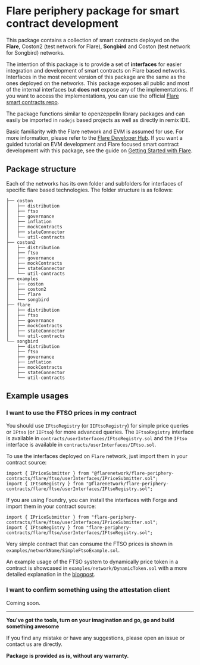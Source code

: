 # Flare periphery package for smart contract development

This package contains a collection of smart contracts deployed on the **Flare**, Coston2 (test network for Flare), **Songbird** and Coston (test network for Songbird) networks.

The intention of this package is to provide a set of **interfaces** for easier integration and development of smart contracts on Flare based networks.
Interfaces in the most recent version of this package are the same as the ones deployed on the networks. This package exposes all public and most of the internal interfaces but **does not** expose any of the implementations. If you want to access the implementations, you can use the official [Flare smart contracts repo](https://github.com/flare-foundation/flare-smart-contracts-v2).

The package functions similar to openzeppelin library packages and can easily be imported in `nodejs` based projects as well as directly in remix IDE.

Basic familiarity with the Flare network and EVM is assumed for use. For more information, please refer to the [Flare Developer Hub](https://dev.flare.network/). If you want a guided tutorial on EVM development and Flare focused smart contract development with this package, see the guide on [Getting Started with Flare](https://dev.flare.network/network/getting-started).

## Package structure

Each of the networks has its own folder and subfolders for interfaces of specific flare based technologies. The folder structure is as follows:

```
├── coston
│   ├── distribution
│   ├── ftso
│   ├── governance
│   ├── inflation
│   ├── mockContracts
│   ├── stateConnector
│   └── util-contracts
├── coston2
│   ├── distribution
│   ├── ftso
│   ├── governance
│   ├── mockContracts
│   ├── stateConnector
│   └── util-contracts
├── examples
│   ├── coston
│   ├── coston2
│   ├── flare
│   └── songbird
├── flare
│   ├── distribution
│   ├── ftso
│   ├── governance
│   ├── mockContracts
│   ├── stateConnector
│   └── util-contracts
└── songbird
    ├── distribution
    ├── ftso
    ├── governance
    ├── inflation
    ├── mockContracts
    ├── stateConnector
    └── util-contracts
```

## Example usages

### I want to use the FTSO prices in my contract

You should use `IFtsoRegistry` (or `IIFtsoRegistry`) for simple price queries or
`IFtso` (or `IIFtso`) for more advanced queries.
The `IFtsoRegistry` interface is available in
`contracts/userInterfaces/IFtsoRegistry.sol` and the
`IFtso` interface is available in `contracts/userInterfaces/IFtso.sol`.

To use the interfaces deployed on `Flare` network, just import them in your contract source:

```solidity
import { IPriceSubmitter } from "@flarenetwork/flare-periphery-contracts/flare/ftso/userInterfaces/IPriceSubmitter.sol";
import { IFtsoRegistry } from "@flarenetwork/flare-periphery-contracts/flare/ftso/userInterfaces/IFtsoRegistry.sol";
```

If you are using Foundry, you can install the interfaces with Forge and import them in your contract source:

```solidity
import { IPriceSubmitter } from "flare-periphery-contracts/flare/ftso/userInterfaces/IPriceSubmitter.sol";
import { IFtsoRegistry } from "flare-periphery-contracts/flare/ftso/userInterfaces/IFtsoRegistry.sol";
```

Very simple contract that can consume the FTSO prices is shown in `examples/networkName/SimpleFtsoExample.sol`.

An example usage of the FTSO system to dynamically price token in a contract is showcased in
`examples/network/DynamicToken.sol` with a more detailed explanation in the [blogpost](https://medium.com/@j0-0sko/taking-it-up-to-11-74dd91c39c2b).


### I want to confirm something using the attestation client

Coming soon.

------

**You've got the tools, turn on your imagination and go, go and build something awesome**

If you find any mistake or have any suggestions, please open an issue or contact us are directly.

**Package is provided as is, without any warranty.**

